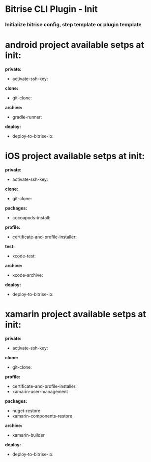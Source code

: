 # Bitrise CLI Plugin - Init

### Initialize bitrise config, step template or plugin template

# android project available setps at init:

**private:**

  - activate-ssh-key:

**clone:**

  - git-clone:

**archive:**

  - gradle-runner:

**deploy:**

  - deploy-to-bitrise-io:

# iOS project available setps at init:

**private:**

  - activate-ssh-key:

**clone:**

  - git-clone:

**packages:**

  - cocoapods-install:

**profile:**

  - certificate-and-profile-installer:

**test:**

  - xcode-test:

**archive:**

  - xcode-archive:

**deploy:**

  - deploy-to-bitrise-io:

# xamarin project available setps at init:

**private:**

  - activate-ssh-key:

**clone:**

  - git-clone:

**profile:**

  - certificate-and-profile-installer:
  - xamarin-user-management

**packages:**

  - nuget-restore
  - xamarin-components-restore

**archive:**

  - xamarin-builder

**deploy:**

  - deploy-to-bitrise-io: